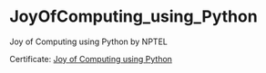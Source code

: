 # JoyOfComputing_using_Python
Joy of Computing using Python by NPTEL

Certificate: [Joy of Computing using Python](https://nptel.ac.in/content/noc/NOC19/SEM1/Ecertificates/106/noc19-cs09/Course/NPTEL19CS09S51221367191106577.jpg)
